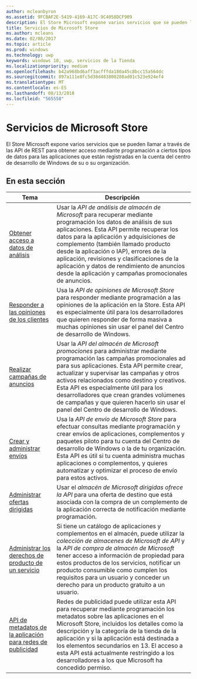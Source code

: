 ```yaml
---
author: mcleanbyron
ms.assetid: 9FCBAF2E-5419-4169-A17C-9C4058DCF909
description: El Store Microsoft expone varios servicios que se pueden llamar a través de las API de REST para obtener acceso mediante programación a ciertos tipos de datos para las aplicaciones que están registradas para su o su organización '' s cuenta del centro de desarrollo de Windows.
title: Servicios de Microsoft Store
ms.author: mcleans
ms.date: 02/08/2017
ms.topic: article
ms.prod: windows
ms.technology: uwp
keywords: windows 10, uwp, servicios de la Tienda
ms.localizationpriority: medium
ms.openlocfilehash: b42a968bd6aff3acfffda180a45c8bcc15a564dc
ms.sourcegitcommit: 897a111e8fc5d38d483800288ad01c523e924ef4
ms.translationtype: MT
ms.contentlocale: es-ES
ms.lasthandoff: 08/13/2018
ms.locfileid: "565558"
---
```

# <a name="microsoft-store-services"></a>Servicios de Microsoft Store

El Store Microsoft expone varios servicios que se pueden llamar a través de las API de REST para obtener acceso mediante programación a ciertos tipos de datos para las aplicaciones que están registradas en la cuenta del centro de desarrollo de Windows de su o su organización.

## <a name="in-this-section"></a>En esta sección


| Tema            | Descripción                 |
|------------------|-----------------------------|
| [Obtener acceso a datos de análisis](access-analytics-data-using-windows-store-services.md) | Usar la *API de análisis de almacén de Microsoft* para recuperar mediante programación los datos de análisis de sus aplicaciones. Esta API permite recuperar los datos para la aplicación y adquisiciones de complemento (también llamado producto desde la aplicación o IAP), errores de la aplicación, revisiones y clasificaciones de la aplicación y datos de rendimiento de anuncios desde la aplicación y campañas promocionales de anuncios. |
| [Responder a las opiniones de los clientes](respond-to-reviews-using-windows-store-services.md) | Usa la *API de opiniones de Microsoft Store* para responder mediante programación a las opiniones de la aplicación en la Store. Esta API es especialmente útil para los desarrolladores que quieren responder de forma masiva a muchas opiniones sin usar el panel del Centro de desarrollo de Windows.  |
| [Realizar campañas de anuncios](run-ad-campaigns-using-windows-store-services.md) | Usar la *API del almacén de Microsoft promociones* para administrar mediante programación las campañas promocionales ad para sus aplicaciones. Esta API permite crear, actualizar y supervisar las campañas y otros activos relacionados como destino y creativos. Esta API es especialmente útil para los desarrolladores que crean grandes volúmenes de campañas y que quieren hacerlo sin usar el panel del Centro de desarrollo de Windows. |
| [Crear y administrar envíos](create-and-manage-submissions-using-windows-store-services.md) | Usa la *API de envío de Microsoft Store* para efectuar consultas mediante programación y crear envíos de aplicaciones, complementos y paquetes piloto para tu cuenta del Centro de desarrollo de Windows o la de tu organización. Esta API es útil si tu cuenta administra muchas aplicaciones o complementos, y quieres automatizar y optimizar el proceso de envío para estos activos. |
| [Administrar ofertas dirigidas ](manage-targeted-offers-using-windows-store-services.md) | Usar el *almacén de Microsoft dirigidas ofrece la API* para una oferta de destino que está asociada con la compra de un complemento de la aplicación correcta de notificación mediante programación. |
| [Administrar los derechos de producto de un servicio](view-and-grant-products-from-a-service.md)  | Si tiene un catálogo de aplicaciones y complementos en el almacén, puede utilizar la *colección de almacenes de Microsoft de API* y la *API de compra de almacén de Microsoft* tener acceso a información de propiedad para estos productos de los servicios, notificar un producto consumible como cumplen los requisitos para un usuario y conceder un derecho para un producto gratuito a un usuario.  |
| [API de metadatos de la aplicación para redes de publicidad](app-metadata-api-for-advertising-networks.md)  | Redes de publicidad puede utilizar esta API para recuperar mediante programación los metadatos sobre las aplicaciones en el Microsoft Store, incluidos los detalles como la descripción y la categoría de la tienda de la aplicación y si la aplicación está destinada a los elementos secundarios en 13. El acceso a esta API está actualmente restringido a los desarrolladores a los que Microsoft ha concedido permiso.  |
